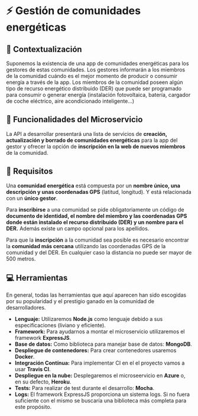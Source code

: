 # :zap: Gestión de comunidades energéticas

## :page_facing_up: Contextualización
Suponemos la existencia de una app de comunidades energéticas para los gestores de estas comunidades. Los gestores informarán a los miembros de la comunidad cuándo es el mejor momento de producir o consumir energía a través de la app. Los miembros de la comunidad poseen algún tipo de recurso energético distribuido (DER) que puede ser programado para consumir o generar energía (instalación fotovoltaica, batería, cargador de coche eléctrico, aire acondicionado inteligente...)

## :pencil: Funcionalidades del Microservicio
La API a desarrollar presentará una lista de servicios de **creación, actualización y borrado de comunidades energéticas** para la app del gestor y ofrecer la opción de **inscripción en la web de nuevos miembros** de la comunidad.

## :notebook_with_decorative_cover: Requisitos
Una **comunidad energética** está compuesta por un **nombre único, una descripción y unas coordenadas GPS** (latitud, longitud). Y está relacionada con un **único gestor**.

Para **inscribirse** a una comunidad se pide obligatoriamente un código de **documento de identidad, el nombre del miembro y las coordenadas GPS donde están instalado el recurso distribuido (DER) y un nombre para el DER.** Además existe un campo opcional para los apellidos.

Para que la **inscripción** a la comunidad sea posible es necesario encontrar la **comunidad más cercana** utilizando las coordenadas GPS de la comunidad y del DER. En cualquier caso la distancia no puede ser mayor de 500 metros.

## :computer: Herramientas

En general, todas las herramientas que aquí aparecen han sido escogidas por su popularidad y el prestigio ganado en la comunidad de desarrolladores.

- **Lenguaje:** Utilizaremos **Node.js** como lenguaje debido a sus especificaciones (liviano y eficiente).
- **Framework:** Para ayudarnos a montar el microservicio utilizaremos el framework **ExpressJS**.
- **Base de datos:** Como biblioteca para manejar base de datos: **MongoDB**.
- **Despliegue de contenedores:** Para crear contenedores usaremos **Docker**.
- **Integración Contínua:** Para implementar CI en el el proyecto vamos a usar **Travis CI**.
- **Despliegue en la nube:** Desplegaremos el microseervicio en **Azure** o, en su defecto, **Heroku**.
- **Tests:** Para realizar de test durante el desarrollo: **Mocha**.
- **Logs:** El framework ExpressJS proporciona un sistema logs. Si no fuera suficiente con el mismo se buscaría una biblioteca más completa para este propósito.